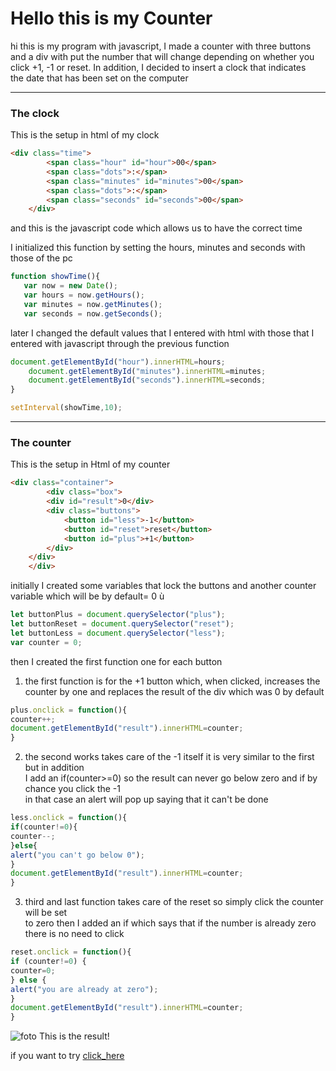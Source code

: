 # Hello this is my Counter

hi this is my program with javascript, I made a counter with three buttons  
and a div with put the number that will change depending on whether you  
click +1, -1 or reset. In addition, I decided to insert a clock that indicates  
the date that has been set on the computer 

---
### The clock 

This is the setup in html of my clock

```html
<div class="time">
        <span class="hour" id="hour">00</span>
        <span class="dots">:</span>
        <span class="minutes" id="minutes">00</span>
        <span class="dots">:</span>
        <span class="seconds" id="seconds">00</span>
    </div>
```

and this is the javascript code which allows us to have the correct time 


I initialized this function by setting the hours, minutes and seconds with those of the pc
 ```javascript
function showTime(){
    var now = new Date();
    var hours = now.getHours();
    var minutes = now.getMinutes();
    var seconds = now.getSeconds();
```
later I changed the default values ​​that I entered with html with those that I entered with javascript through the previous function

```javascript
document.getElementById("hour").innerHTML=hours;
    document.getElementById("minutes").innerHTML=minutes;
    document.getElementById("seconds").innerHTML=seconds;
}

setInterval(showTime,10);
```

---

### The counter

This is the setup in Html of my counter

```html
<div class="container">
        <div class="box">
        <div id="result">0</div>
        <div class="buttons">
            <button id="less">-1</button>
            <button id="reset">reset</button>
            <button id="plus">+1</button>
        </div>
    </div>
    </div>

```


initially I created some variables that lock the buttons and another counter variable which will be by default= 0 ù

```javascript
let buttonPlus = document.querySelector("plus");
let buttonReset = document.querySelector("reset");
let buttonLess = document.querySelector("less");
var counter = 0;
```

then I created the first function one for each button

1. the first function is for the +1 button which, when clicked, increases the counter by one and replaces the result of the div which was 0 by default

```javascript
plus.onclick = function(){
counter++;
document.getElementById("result").innerHTML=counter;
} 
```

2. the second works takes care of the -1 itself it is very similar to the first but in addition  
I add an if(counter>=0) so the result can never go below zero and if by chance you click the -1  
in that case an alert will pop up saying that it can't be done 

```javascript
less.onclick = function(){
if(counter!=0){
counter--;
}else{
alert("you can't go below 0");
}
document.getElementById("result").innerHTML=counter;
}
```

3. third and last function takes care of the reset so simply click the counter will be set  
to zero then I added an if which says that if the number is already zero there is no need to click 

```javascript
reset.onclick = function(){
if (counter!=0) {
counter=0;
} else {
alert("you are already at zero");
}
document.getElementById("result").innerHTML=counter;
}
```

![foto](/Progetto%20js/image/image.png)
This is the result!

if you want to try [click_here](https://deluxe-kulfi-3e8cd5.netlify.app)

